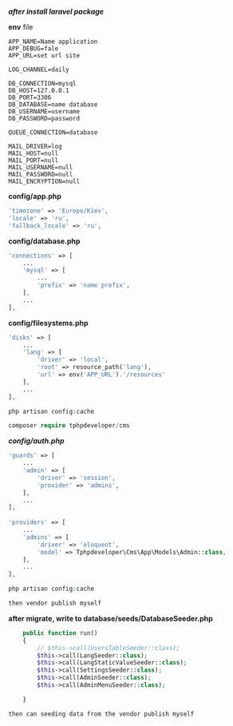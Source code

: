 ***after install laravel package***
 
**env** file
```dotenv
APP_NAME=Name application
APP_DEBUG=fale
APP_URL=set url site
 
LOG_CHANNEL=daily
 
DB_CONNECTION=mysql
DB_HOST=127.0.0.1
DB_PORT=3306
DB_DATABASE=name database
DB_USERNAME=username
DB_PASSWORD=password
 
QUEUE_CONNECTION=database
 
MAIL_DRIVER=log
MAIL_HOST=null
MAIL_PORT=null
MAIL_USERNAME=null
MAIL_PASSWORD=null
MAIL_ENCRYPTION=null
```

**config/app.php**
```php
'timezone' => 'Europe/Kiev',
'locale' => 'ru',
'fallback_locale' => 'ru',
```

**config/database.php**
```php
'connections' => [
    ...
    'mysql' => [
        ...
        'prefix' => 'name prefix',
    ],
    ...
],
```

**config/filesystems.php**
```php
'disks' => [
    ...
    'lang' => [
        'driver' => 'local',
        'root' => resource_path('lang'),
        'url' => env('APP_URL').'/resources'
    ],
    ...
],
```

```php
php artisan config:cache
```

```php
composer require tphpdeveloper/cms
```

***config/auth.php***
```php
'guards' => [
    ...
    'admin' => [
        'driver' => 'session',
        'provider' => 'admins',
    ],
    ...
],
 
'providers' => [
    ...
    'admins' => [
        'driver' => 'eloquent',
        'model' => Tphpdeveloper\Cms\App\Models\Admin::class,
    ],
    ...
],
```

```php
php artisan config:cache
```

```php
then vendor publish myself
```

**after migrate, write to database/seeds/DatabaseSeeder.php**
```php
    public function run()
    {
        // $this->call(UsersTableSeeder::class);
        $this->call(LangSeeder::class);
        $this->call(LangStaticValueSeeder::class);
        $this->call(SettingsSeeder::class);
        $this->call(AdminSeeder::class);
        $this->call(AdminMenuSeeder::class);

    }
```

```php
then can seeding data from the vendor publish myself
```
